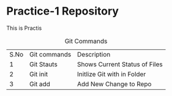 <h1 align="centre">Practice-1 Repository</h1>
<p>This is Practis</p>
<table>
  <caption>Git Commands</caption>
  <tr>
    <td>S.No</td>
    <td>Git commands</td>
    <td>Description</td>
  </tr>
  <tr>
    <td>1</td>
    <td>Git Stauts</td>
    <td>Shows Current Status of Files</td>
  </tr>
  <tr>
    <td>2</td>
    <td>Git init</td>
    <td>Initlize Git with in Folder</td>
  </tr>
  <tr>
    <td>3</td>
    <td>Git add</td>
    <td>Add New Change to Repo</td>
  </tr>
</table>
